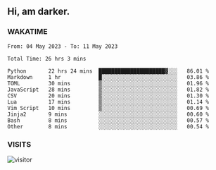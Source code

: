 ## Hi, am darker.

### WAKATIME

<!--START_SECTION:waka-->

```text
From: 04 May 2023 - To: 11 May 2023

Total Time: 26 hrs 3 mins

Python       22 hrs 24 mins  █████████████████████▓░░░   86.01 %
Markdown     1 hr            █░░░░░░░░░░░░░░░░░░░░░░░░   03.86 %
TOML         30 mins         ▒░░░░░░░░░░░░░░░░░░░░░░░░   01.96 %
JavaScript   28 mins         ▒░░░░░░░░░░░░░░░░░░░░░░░░   01.82 %
CSV          20 mins         ▒░░░░░░░░░░░░░░░░░░░░░░░░   01.30 %
Lua          17 mins         ▒░░░░░░░░░░░░░░░░░░░░░░░░   01.14 %
Vim Script   10 mins         ▒░░░░░░░░░░░░░░░░░░░░░░░░   00.69 %
Jinja2       9 mins          ░░░░░░░░░░░░░░░░░░░░░░░░░   00.60 %
Bash         8 mins          ░░░░░░░░░░░░░░░░░░░░░░░░░   00.57 %
Other        8 mins          ░░░░░░░░░░░░░░░░░░░░░░░░░   00.54 %
```

<!--END_SECTION:waka-->

### VISITS
<!-- i should probably build this when i will have some time -->
![visitor](https://profile-counter.glitch.me/sanix-darker/count.svg)
